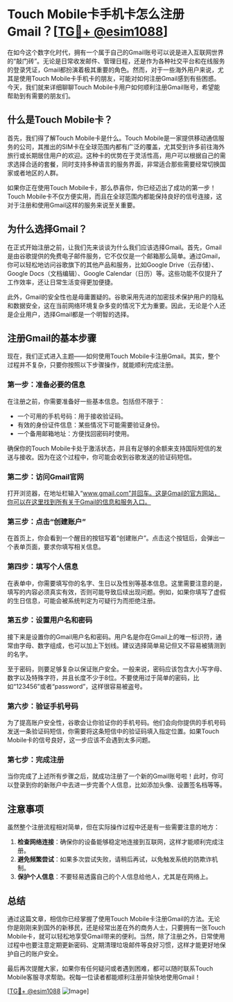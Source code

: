 # Touch Mobile卡手机卡怎么注册Gmail？[[TG💪+ @esim1088](https://t.me/s/esim1088)]

在如今这个数字化时代，拥有一个属于自己的Gmail账号可以说是进入互联网世界的“敲门砖”。无论是日常收发邮件、管理日程，还是作为各种社交平台和在线服务的登录凭证，Gmail都扮演着极其重要的角色。然而，对于一些海外用户来说，尤其是使用Touch Mobile卡手机卡的朋友，可能对如何注册Gmail感到有些困惑。今天，我们就来详细聊聊Touch Mobile卡用户如何顺利注册Gmail账号，希望能帮助到有需要的朋友们。

## 什么是Touch Mobile卡？

首先，我们得了解Touch Mobile卡是什么。Touch Mobile是一家提供移动通信服务的公司，其推出的SIM卡在全球范围内都有广泛的覆盖，尤其受到许多前往海外旅行或长期居住用户的欢迎。这种卡的优势在于灵活性高，用户可以根据自己的需求选择合适的套餐，同时支持多种语言的服务界面，非常适合那些需要经常切换国家或者地区的人群。

如果你正在使用Touch Mobile卡，那么恭喜你，你已经迈出了成功的第一步！Touch Mobile卡不仅方便实用，而且在全球范围内都能保持良好的信号连接，这对于注册和使用Gmail这样的服务来说至关重要。

## 为什么选择Gmail？

在正式开始注册之前，让我们先来谈谈为什么我们应该选择Gmail。首先，Gmail是由谷歌提供的免费电子邮件服务，它不仅仅是一个邮箱那么简单。通过Gmail，你可以轻松地访问谷歌旗下的其他产品和服务，比如Google Drive（云存储）、Google Docs（文档编辑）、Google Calendar（日历）等。这些功能不仅提升了工作效率，还让日常生活变得更加便捷。

此外，Gmail的安全性也是毋庸置疑的。谷歌采用先进的加密技术保护用户的隐私和数据安全，这在当前网络环境复杂多变的情况下尤为重要。因此，无论是个人还是企业用户，选择Gmail都是一个明智的选择。

## 注册Gmail的基本步骤

现在，我们正式进入主题——如何使用Touch Mobile卡注册Gmail。其实，整个过程并不复杂，只要你按照以下步骤操作，就能顺利完成注册。

### 第一步：准备必要的信息

在注册之前，你需要准备好一些基本信息。包括但不限于：

- 一个可用的手机号码：用于接收验证码。
- 有效的身份证件信息：某些情况下可能需要验证身份。
- 一个备用邮箱地址：方便找回密码时使用。

确保你的Touch Mobile卡处于激活状态，并且有足够的余额来支持国际短信的发送与接收。因为在这个过程中，你可能会收到谷歌发送的验证码短信。

### 第二步：访问Gmail官网

打开浏览器，在地址栏输入“www.gmail.com”并回车。这是Gmail的官方网站，你可以在这里找到所有关于Gmail的信息和服务入口。

### 第三步：点击“创建账户”

在首页上，你会看到一个醒目的按钮写着“创建账户”。点击这个按钮后，会弹出一个表单页面，要求你填写相关信息。

### 第四步：填写个人信息

在表单中，你需要填写你的名字、生日以及性别等基本信息。这里需要注意的是，填写的内容必须真实有效，否则可能导致后续出现问题。例如，如果你填写了虚假的生日信息，可能会被系统判定为可疑行为而拒绝注册。

### 第五步：设置用户名和密码

接下来是设置你的Gmail用户名和密码。用户名是你在Gmail上的唯一标识符，通常由字母、数字组成，也可以加上下划线。建议选择简单易记但又不容易被猜测到的名字。

至于密码，则要足够复杂以保证账户安全。一般来说，密码应该包含大小写字母、数字以及特殊字符，并且长度不少于8位。不要使用过于简单的密码，比如“123456”或者“password”，这样很容易被盗号。

### 第六步：验证手机号码

为了提高账户安全性，谷歌会让你验证你的手机号码。他们会向你提供的手机号码发送一条验证码短信，你需要将这条短信中的验证码填入指定位置。如果Touch Mobile卡的信号良好，这一步应该不会遇到太多问题。

### 第七步：完成注册

当你完成了上述所有步骤之后，就成功注册了一个新的Gmail账号啦！此时，你可以登录到你的新账户中去进一步完善个人信息，比如添加头像、设置签名档等等。

## 注意事项

虽然整个注册流程相对简单，但在实际操作过程中还是有一些需要注意的地方：

1. **检查网络连接**：确保你的设备能够稳定地连接到互联网，这样才能顺利完成注册。
2. **避免频繁尝试**：如果多次尝试失败，请稍后再试，以免触发系统的防欺诈机制。
3. **保护个人信息**：不要轻易透露自己的个人信息给他人，尤其是在网络上。

## 总结

通过这篇文章，相信你已经掌握了使用Touch Mobile卡注册Gmail的方法。无论你是刚刚来到国外的新移民，还是经常出差在外的商务人士，只要拥有一张Touch Mobile卡，就可以轻松地享受Gmail带来的便利。当然，除了注册之外，日常使用过程中也要注意定期更新密码、定期清理垃圾邮件等良好习惯，这样才能更好地保护自己的账户安全。

最后再次提醒大家，如果你有任何疑问或者遇到困难，都可以随时联系Touch Mobile客服寻求帮助。祝每一位读者都能顺利注册并愉快地使用Gmail！

[[TG💪+ @esim1088](https://t.me/s/esim1088) ![Image](https://i.postimg.cc/4NQfJmqS/Snipaste-2025-05-13-00-14-12.png)]